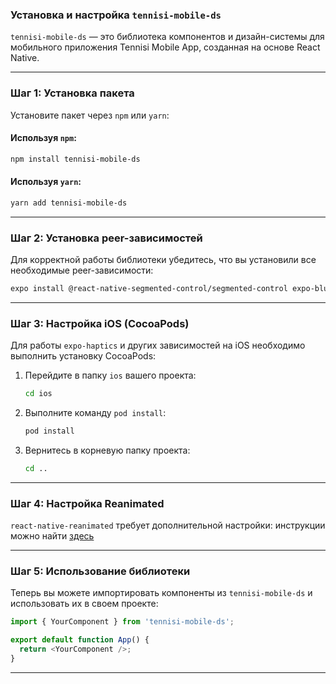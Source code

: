 ### Установка и настройка `tennisi-mobile-ds`

`tennisi-mobile-ds` — это библиотека компонентов и дизайн-системы для мобильного приложения Tennisi Mobile App, созданная на основе React Native.

---

### **Шаг 1: Установка пакета**
Установите пакет через `npm` или `yarn`:

#### Используя `npm`:
```bash
npm install tennisi-mobile-ds
```

#### Используя `yarn`:
```bash
yarn add tennisi-mobile-ds
```

---

### **Шаг 2: Установка peer-зависимостей**
Для корректной работы библиотеки убедитесь, что вы установили все необходимые peer-зависимости:

```bash
expo install @react-native-segmented-control/segmented-control expo-blur expo-haptics expo-linear-gradient react-native-reanimated react-native-svg
```

---

### **Шаг 3: Настройка iOS (CocoaPods)**
Для работы `expo-haptics` и других зависимостей на iOS необходимо выполнить установку CocoaPods:

1. Перейдите в папку `ios` вашего проекта:
   ```bash
   cd ios
   ```

2. Выполните команду `pod install`:
   ```bash
   pod install
   ```

3. Вернитесь в корневую папку проекта:
   ```bash
   cd ..
   ```

---

### **Шаг 4: Настройка Reanimated**
`react-native-reanimated` требует дополнительной настройки: инструкции можно найти [здесь](https://docs.swmansion.com/react-native-reanimated/docs/fundamentals/getting-started/)

---

### **Шаг 5: Использование библиотеки**
Теперь вы можете импортировать компоненты из `tennisi-mobile-ds` и использовать их в своем проекте:

```javascript
import { YourComponent } from 'tennisi-mobile-ds';

export default function App() {
  return <YourComponent />;
}
```

---
